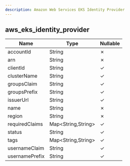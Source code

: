 ```yaml
---
description: Amazon Web Services EKS Identity Provider
---
```

aws_eks_identity_provider
-------------------------

| **Name**       | **Type**           | **Nullable** |
| -------------- | ------------------ | ------------ |
| accountId      | String             | &cross;      |
| arn            | String             | &cross;      |
| clientId       | String             | &check;      |
| clusterName    | String             | &check;      |
| groupsClaim    | String             | &check;      |
| groupsPrefix   | String             | &check;      |
| issuerUrl      | String             | &check;      |
| name           | String             | &cross;      |
| region         | String             | &cross;      |
| requiredClaims | Map<String,String> | &check;      |
| status         | String             | &check;      |
| tags           | Map<String,String> | &check;      |
| usernameClaim  | String             | &check;      |
| usernamePrefix | String             | &check;      |
